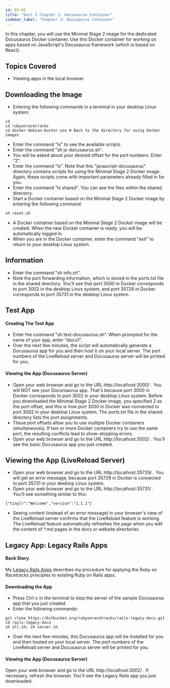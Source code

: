 ```yaml
---
id: 03-02
title: "Unit 3 Chapter 2: Docusaurus Container"
sidebar_label: "Chapter 2: Docusaurus Container"
---
```


In this chapter, you will use the Minimal Stage 2 image for the dedicated Docusaurus Docker container.  Use this Docker container for working on apps based on JavaScript's Docusaurus framework (which is based on React).

## Topics Covered
* Viewing apps in the local browser

## Downloading the Image
* Entering the following commands in a terminal in your desktop Linux system:
```
cd
cd rubyonracetracks
cd docker-debian-buster-use # Back to the directory for using Docker images
```
* Enter the command "ls" to see the available scripts.
* Enter the command "sh js-docusaurus.sh".
* You will be asked about your desired offset for the port numbers.  Enter "2".
* Enter the command "ls".  Note that this "javascript-docusaurus" directory contains scripts for using the Minimal Stage 2 Docker image.  Again, these scripts come with important parameters already filled in for you.
* Enter the command "ls shared".  You can see the files within the shared directory.
* Start a Docker container based on the Minimal Stage 2 Docker image by entering the following command:
```
sh reset.sh
```
* A Docker container based on the Minimal Stage 2 Docker image will be created. When the new Docker container is ready, you will be automatically logged in.
* When you are in the Docker container, enter the command "exit" to return to your desktop Linux system.

## Information
* Enter the command "sh info.sh".
* Note the port forwarding information, which is stored in the ports.txt file in the shared directory.  You'll see that port 3000 in Docker corresponds to port 3002 in the desktop Linux system, and port 35729 in Docker corresponds to port 35731 in the desktop Linux system.

## Test App

#### Creating The Test App
* Enter the command "sh test-docusaurus.sh".  When prompted for the name of your app, enter "docu1".
* Over the next few minutes, the script will automatically generate a Docusaurus app for you and then host it on your local server.  The port numbers of the LiveReload server and Docusaurus server will be printed for you.

#### Viewing the App (Docusaurus Server)
* Open your web browser and go to the URL http://localhost:3000/ .  You will NOT see your Docursaurus app.  That's because port 3000 in Docker corresponds to port 3002 in your desktop Linux system.  Before you downloaded the Minimal Stage 2 Docker image, you specified 2 as the port offset, and this is how port 3000 in Docker was connected to port 3002 in your desktop Linux system.  The ports.txt file in the shared directory lists the port assignments.
* These port offsets allow you to use multiple Docker containers simultaneously.  If two or more Docker containers try to use the same port, the resulting conflicts lead to show-stopping errors.
* Open your web browser and go to the URL http://localhost:3002/ .  You'll see the basic Docusaurus app you just created.

## Viewing the App (LiveReload Server)
* Open your web browser and go to the URL http://localhost:35729/ .  You will get an error message, because port 35729 in Docker is connected to port 35731 in your desktop Linux system.
* Open your web browser and go to the URL http://localhost:35731/ .  You'll see something similar to this:
```
{"tinylr":"Welcome","version":"1.1.1"}
```
* Seeing content (instead of an error message) in your browser's view of the LiveReload server confirms that the LiveReload feature is working.  The LiveReload feature automatically refreshes the page when you edit the content of *.md pages in the docs or website directories.

## Legacy App: Legacy Rails Apps

#### Back Story
My [Legacy Rails Apps](https://www.legacyrailsapps.com/) describes my procedure for applying the Ruby on Racetracks principles to existing Ruby on Rails apps.

#### Downloading the App
* Press Ctrl-c in the terminal to stop the server of the sample Docusaurus app that you just created.
* Enter the following commands:
```
git clone https://bitbucket.org/rubyonracetracks/rails-legacy-docu.git
cd rails-legacy-docu
sh all.sh; sh server.sh
```
* Over the next few minutes, this Docusaurus app will be installed for you and then hosted on your local server.  The port numbers of the LiveReload server and Docusaurus server will be printed for you.

#### Viewing the App (Docusaurus Server)
Open your web browser and go to the URL http://localhost:3002/ .  If necessary, refresh the browser.  You'll see the Legacy Rails app you just downloaded.

